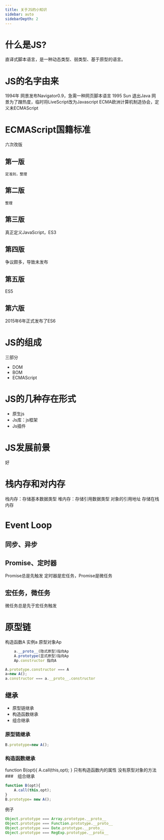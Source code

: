 ```yaml
---
title: 关于JS的小知识
sidebar: auto
sidebarDepth: 2
---
```

# 什么是JS?
直译式脚本语言，是一种动态类型、弱类型、基于原型的语言。

# JS的名字由来
1994年 网景发布Navigator0.9，急需一种网页脚本语言
1995 Sun 退出Java
网景为了蹭热度，临时将LiveScript改为Javascript
ECMA欧洲计算机制造协会，定义未ECMAScript

# ECMAScript国籍标准
六次改版
## 第一版
	定准则，整理
## 第二版
	整理
## 第三版
真正定义JavaScript，ES3
## 第四版
争议颇多，导致未发布
## 第五版
ES5
## 第六版
2015年6年正式发布了ES6
# JS的组成
三部分
- DOM
- BOM
- ECMAScript
# JS的几种存在形式
- 原生js
- Js库：js框架
- Js插件

# JS发展前景
好
# 栈内存和对内存
栈内存：存储基本数据类型
堆内存：存储引用数据类型
对象的引用地址 存储在栈内存
# Event Loop
## 同步、异步
## Promise、定时器
Promise总是先触发
定时器是宏任务，Promise是微任务
## 宏任务，微任务
微任务总是先于宏任务触发
# 原型链

构造函数A
实例a
原型对象Ap
```js
	a.__proto__(隐式原型)指向Ap
	A.prototype(显式原型)指向Ap
	Ap.constructor 指向A
```
```js
A.prototype.constructor === A
a=new A();
a.constructor === a.__proto__.constructor
```
## 继承
- 原型链继承
- 构造函数继承
- 组合继承

### 原型链继承
```js
B.prototype=new A();
```
### 构造函数继承
function B(opt){
	A.call(this,opt);
}
只有构造函数内的属性
没有原型对象的方法
###　组合继承
```js
function B(opt){
	A.call(this,opt);
}
B.prototype= new A();

```

例子
```js
Object.prototype === Array.prototype.__proto__
Object.prototype === Function.prototype.__proto__
Object.prototype === Date.prototype.__proto__
Object.prototype === RegExp.prototype.__proto__
```